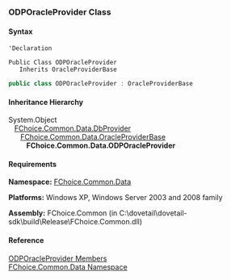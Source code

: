﻿### ODPOracleProvider Class

#### Syntax

```vbnet
'Declaration

Public Class ODPOracleProvider 
   Inherits OracleProviderBase
```

```csharp
public class ODPOracleProvider : OracleProviderBase
```

#### Inheritance Hierarchy

System.Object  
   [FChoice.Common.Data.DbProvider](FChoice.Common~FChoice.Common.Data.DbProvider.md)  
      [FChoice.Common.Data.OracleProviderBase](FChoice.Common~FChoice.Common.Data.OracleProviderBase.md)  
         **FChoice.Common.Data.ODPOracleProvider**  

#### Requirements

**Namespace:** [FChoice.Common.Data](FChoice.Common~FChoice.Common.Data_namespace.md)

**Platforms:** Windows XP, Windows Server 2003 and 2008 family

**Assembly:** FChoice.Common (in C:\\dovetail\\dovetail-sdk\\build\\Release\\FChoice.Common.dll)

#### Reference

[ODPOracleProvider Members](FChoice.Common~FChoice.Common.Data.ODPOracleProvider_members.md)  
[FChoice.Common.Data Namespace](FChoice.Common~FChoice.Common.Data_namespace.md)